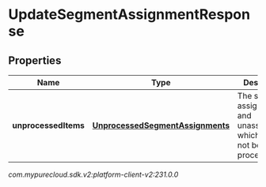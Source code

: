 # UpdateSegmentAssignmentResponse


## Properties

| Name | Type | Description | Notes |
| ------------ | ------------- | ------------- | ------------- |
| **unprocessedItems** | [**UnprocessedSegmentAssignments**](UnprocessedSegmentAssignments) | The segment assignments and unassignments which could not be processed. |  |




_com.mypurecloud.sdk.v2:platform-client-v2:231.0.0_

